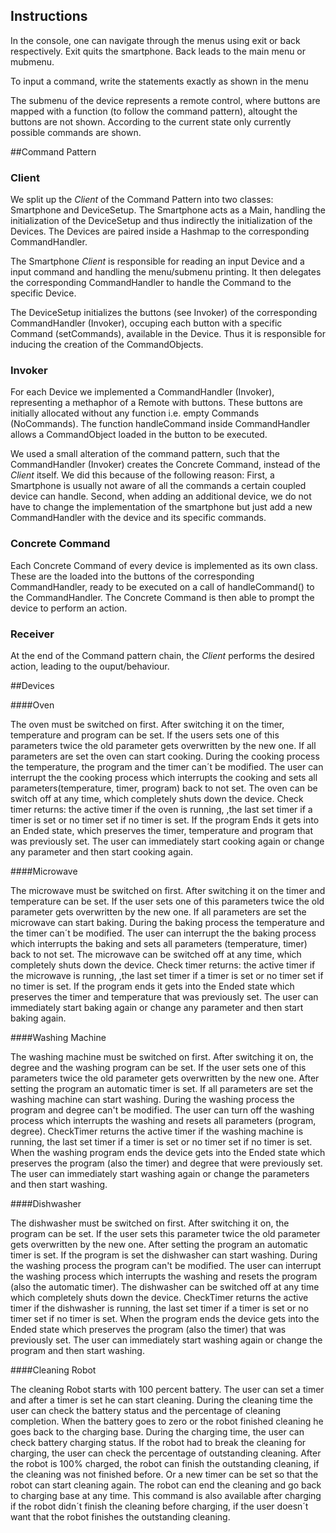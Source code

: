 ## Instructions

In the console, one can navigate through the menus
using exit or back respectively. Exit quits the smartphone. Back leads to the main menu or mubmenu.

To input a command, write the statements exactly as shown in the menu

The submenu of the device represents a remote control, where buttons 
are mapped with a function (to follow the command pattern), altought the buttons are not shown. According to the current state
only currently possible commands are shown.

##Command Pattern
### Client

We split up the *Client* of the Command Pattern into two classes: Smartphone and DeviceSetup. The Smartphone acts as a Main, handling the initialization of the DeviceSetup and thus indirectly the initialization of the Devices. The Devices are paired inside a Hashmap to the corresponding CommandHandler. 

The Smartphone *Client* is responsible for reading an input Device and a input command and handling the menu/submenu printing. It then delegates the corresponding CommandHandler to handle the Command to the specific Device.

The DeviceSetup initializes the buttons (see Invoker) of the corresponding CommandHandler (Invoker), occuping each button with a specific Command (setCommands), available in the Device. Thus it is responsible for inducing the creation of the CommandObjects.

### Invoker

For each Device we implemented a CommandHandler (Invoker), representing a methaphor of a Remote with buttons. These buttons are initially allocated without any function i.e. empty Commands (NoCommands). The function handleCommand inside CommandHandler allows a CommandObject loaded in the button to be executed.

We used a small alteration of the command pattern, such that the CommandHandler (Invoker) creates the Concrete Command, instead of the *Client* itself. We did this because of the following reason: First, a Smartphone is usually not aware of all the commands a certain coupled device can handle. Second, when adding an additional device, we do not have to change the implementation of the smartphone but just add a new CommandHandler with the device and its specific commands.



### Concrete Command

Each Concrete Command of every device is implemented as its own class. These are the loaded into the buttons of the corresponding CommandHandler, ready to be executed on a call of handleCommand() to the CommandHandler. The Concrete Command is then able to prompt the device to perform an action.

### Receiver

At the end of the Command pattern chain, the *Client* performs the desired action, leading to the ouput/behaviour.

##Devices

####Oven

The oven must be switched on first. After switching it on the timer, temperature and program can be set. If the users sets one of this
parameters twice the old parameter gets overwritten by the new one. If all parameters are set the oven can start cooking.
During the cooking process the temperature, the program and the timer can´t be modified. The user can interrupt the
the cooking process which interrupts the cooking and sets all parameters(temperature, timer, program) back to not set. The oven can be switch off at any time, which completely shuts down the device. Check timer returns: the active timer if the oven is running,
,the last set timer if a timer is set or no timer set if no timer is set. If the program Ends it gets into an Ended state, 
which preserves the timer, temperature and program that was previously set. The user can immediately start cooking again or change
any parameter and then start cooking again. 

####Microwave

The microwave must be switched on first. After switching it on the timer and temperature can be set. If the user sets one of this
parameters twice the old parameter gets overwritten by the new one. If all parameters are set the microwave can start baking.
During the baking process the temperature and the timer can´t be modified. The user can interrupt the
the baking process which interrupts the baking and sets all parameters (temperature, timer) back to not set. The microwave can be switched off at any time, which completely shuts down the device. Check timer returns: the active timer if the microwave is running,
,the last set timer if a timer is set or no timer set if no timer is set. If the program ends it gets into the Ended state 
which preserves the timer and temperature that was previously set. The user can immediately start baking again or change
any parameter and then start baking again. 

####Washing Machine

The washing machine must be switched on first. After switching it on, the degree and the washing program can be set. If the user sets one of
this parameters twice the old parameter gets overwritten by the new one. After setting the program an automatic timer is set. If all parameters are set the washing machine can start washing.
During the washing process the program and degree can't be modified. The user can turn off the washing process
which interrupts the washing and resets all parameters (program, degree).
CheckTimer returns the active timer if the washing machine is running, the last set timer if a timer is set or no timer set if no timer is set. 
When the washing program ends the device gets into the Ended state which preserves the program (also the timer) and degree that were previously set.
The user can immediately start washing again or change the parameters and then start washing.


####Dishwasher

The dishwasher must be switched on first. After switching it on, the program can be set. If the user sets this parameter twice
the old parameter gets overwritten by the new one. After setting the program an automatic timer is set. If the program is set the dishwasher can start washing.
During the washing process the program can't be modified. The user can interrupt the washing process which interrupts the washing and resets the program (also the automatic timer).
The dishwasher can be switched off at any time which completely shuts down the device.
CheckTimer returns the active timer if the dishwasher is running, the last set timer if a timer is set or no timer set if no timer is set.
When the program ends the device gets into the Ended state which preserves the program (also the timer) that was previously set.
The user can immediately start washing again or change the program and then start washing.


####Cleaning Robot

The cleaning Robot starts with 100 percent battery. The user can set a timer and after a timer is set he can start cleaning. 
During the cleaning time the user can check the battery status and the percentage of cleaning completion.
When the battery goes to zero or the robot finished cleaning he goes back to the charging base. During the charging time, the user can check battery charging status.
If the robot had to break the cleaning for charging, the user can check the percentage of outstanding cleaning.
After the robot is 100% charged, the robot can finish the outstanding cleaning, if the cleaning was not finished before.
Or a new timer can be set so that the robot can start cleaning again. The robot can end the cleaning and go back to charging base at any time.
This command is also available after charging if the robot didn´t finish the cleaning before charging, if the user doesn´t want that the robot finishes the outstanding cleaning.
